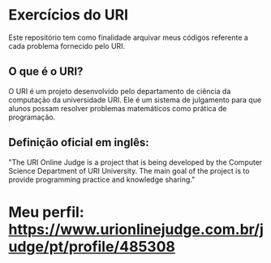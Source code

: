 # Exercícios do URI

Este repositório tem como finalidade arquivar meus códigos referente a cada problema fornecido pelo URI. 

## O que é o URI?

O URI é um projeto desenvolvido pelo departamento de ciência da computação da universidade URI. 
Ele é um sistema de julgamento para que alunos possam resolver problemas matemáticos como prática de programação.

## Definição oficial em inglês:
"The URI Online Judge is a project that is being developed by the Computer Science Department of URI University. 
The main goal of the project is to provide programming practice and knowledge sharing."


# Meu perfil: https://www.urionlinejudge.com.br/judge/pt/profile/485308
